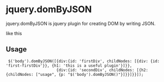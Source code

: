 # jquery.domByJSON

jquery.domByJSON is jquery plugin for creating DOM by writing JSON.

like this

## Usage

     $('body').domByJSON([{div:{id: 'firstDiv', childNodes: [{div: {id: 'first-firstDiv'}}, {h1: 'this is a useful plugin'}]}},
                          {div:{id: 'secondDiv', childNodes: [{h2: {childNodes: ["usage", {p: "$('body').domByJSON()"}]}}]}}]);
										 